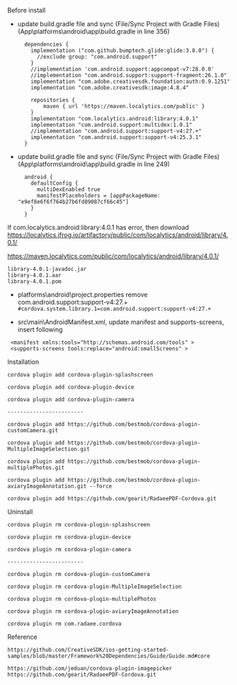 Before install

- update build.gradle file and sync (File/Sync Project with Gradle Files)
      (App\platforms\android\app\build.gradle   in line 356)
  ```
    dependencies {
      implementation ("com.github.bumptech.glide:glide:3.8.0") {
        //exclude group: "com.android.support"
      }
      //implementation 'com.android.support:appcompat-v7:28.0.0'
      //implementation "com.android.support:support-fragment:26.1.0"
      implementation "com.adobe.creativesdk.foundation:auth:0.9.1251"
      implementation "com.adobe.creativesdk:image:4.8.4"
      
      repositories {
          maven { url 'https://maven.localytics.com/public' }
      }
      implementation "com.localytics.android:library:4.0.1"
      implementation "com.android.support:multidex:1.0.1"
      //implementation "com.android.support:support-v4:27.+"
      implementation "com.android.support:support-v4:25.3.1"
    }
  ```

- update build.gradle file and sync (File/Sync Project with Gradle Files)
      (App\platforms\android\app\build.gradle   in line 249)
  ```
    android {
      defaultConfig {
        multiDexEnabled true
        manifestPlaceholders = [appPackageName: "e9ef8e6f6f764b27b6fd89087cf66c45"]
      }
    }
  ```

If com.localytics.android:library:4.0.1 has error, then download
https://localytics.jfrog.io/artifactory/public/com/localytics/android/library/4.0.1/

https://maven.localytics.com/public/com/localytics/android/library/4.0.1/
  ```
library-4.0.1-javadoc.jar
library-4.0.1.aar
library-4.0.1.pom
  ```

- platforms\android\project.properties
remove com.android.support:support-v4:27.+
`#cordova.system.library.1=com.android.support:support-v4:27.+
`

- src\main\AndroidManifest.xml, update manifest and supports-screens, insert following 
```
 <manifest xmlns:tools="http://schemas.android.com/tools" >
 <supports-screens tools:replace="android:smallScreens" >
```
Installation

    cordova plugin add cordova-plugin-splashscreen

    cordova plugin add cordova-plugin-device

    cordova plugin add cordova-plugin-camera

    ------------------------

    cordova plugin add https://github.com/bestmob/cordova-plugin-customCamera.git

    cordova plugin add https://github.com/bestmob/cordova-plugin-MultipleImageSelection.git

    cordova plugin add https://github.com/bestmob/cordova-plugin-multiplePhotos.git

    cordova plugin add https://github.com/bestmob/cordova-plugin-aviaryImageAnnotation.git --force

    cordova plugin add https://github.com/gearit/RadaeePDF-Cordova.git


Uninstall

    cordova plugin rm cordova-plugin-splashscreen
    
    cordova plugin rm cordova-plugin-device
    
    cordova plugin rm cordova-plugin-camera

    ------------------------

    cordova plugin rm cordova-plugin-customCamera

    cordova plugin rm cordova-plugin-MultipleImageSelection

    cordova plugin rm cordova-plugin-multiplePhotos

    cordova plugin rm cordova-plugin-aviaryImageAnnotation

    cordova plugin rm com.radaee.cordova

Reference

    https://github.com/CreativeSDK/ios-getting-started-samples/blob/master/Framework%20Dependencies/Guide/Guide.md#core

    https://github.com/jeduan/cordova-plugin-imagepicker
    https://github.com/gearit/RadaeePDF-Cordova.git
